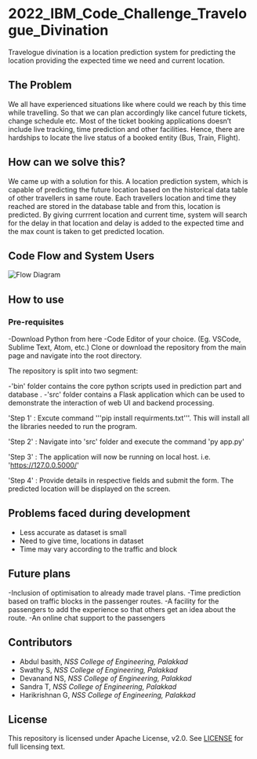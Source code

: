 # 2022_IBM_Code_Challenge_Travelogue_Divination
Travelogue divination is a location prediction system for predicting the location providing the expected time we need and current location.

## The Problem

We all have experienced situations like where could we reach by this time while travelling. So that we can plan accordingly like cancel future tickets,  change schedule etc. Most of the ticket booking applications doesn’t include live tracking, time prediction and other facilities. Hence, there are hardships to locate the live status of a booked entity (Bus, Train, Flight).

## How can we solve this?

We came up with a solution for this. A location prediction system, which is capable of predicting the future location based on the historical data table of other travellers in same route. Each travellers location and time they reached are stored in the database table and from this, location is predicted. By giving currrent location and current time, system will  search for the delay in that location and delay is added to the expected time and the max count is taken to get predicted location.

## Code Flow and System Users

![Flow Diagram](https://github.com/abasith99/2022_IBM_Code_Challenge_Travelogue/blob/main/images/Architecture.jpg)
## How to use

### Pre-requisites
-Download Python from here
-Code Editor of your choice. (Eg. VSCode, Sublime Text, Atom, etc.)
Clone or download the repository from the main page and navigate into the root directory.

The repository is split into two segment:

-'bin' folder contains the core python scripts used in prediction part and database .
-'src' folder contains a Flask application which can be used to demonstrate the interaction of web UI and backend processing.

'Step 1' : Excute command '''pip install requirments.txt'''. This will install all the libraries needed to run the program.

'Step 2' : Navigate into 'src' folder and execute the command 'py app.py'

'Step 3' : The application will now be running on local host. i.e. 'https://127.0.0.5000/'

'Step 4' : Provide details in respective fields and submit the form. The predicted location will be displayed on the screen.

## Problems faced during development

- Less accurate as dataset is small
- Need to give time, locations in dataset
- Time may vary according to the traffic and block

## Future plans

-Inclusion of optimisation to already made travel plans.
-Time prediction based on traffic blocks in the passenger routes.
-A facility for the passengers to add the experience so that others get an idea about the route.
-An online chat support to the passengers

## Contributors

- Abdul basith, *NSS College of Engineering, Palakkad*
- Swathy S, *NSS College of Engineering, Palakkad*
- Devanand NS, *NSS College of Engineering, Palakkad*
- Sandra T, *NSS College of Engineering, Palakkad*
- Harikrishnan G, *NSS College of Engineering, Palakkad*

## License

This repository is licensed under Apache License, v2.0. See [LICENSE]() for full licensing text.
